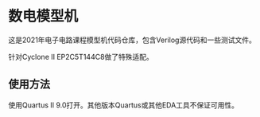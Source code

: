# 数电模型机

这是2021年电子电路课程模型机代码仓库，包含Verilog源代码和一些测试文件。

针对Cyclone II EP2C5T144C8做了特殊适配。

## 使用方法

使用Quartus II 9.0打开。其他版本Quartus或其他EDA工具不保证可用性。
